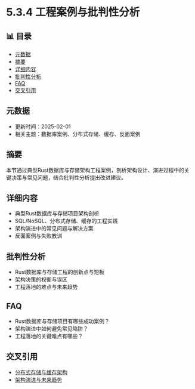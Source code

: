 ﻿# 5.3.4 工程案例与批判性分析


## 📊 目录

- [元数据](#元数据)
- [摘要](#摘要)
- [详细内容](#详细内容)
- [批判性分析](#批判性分析)
- [FAQ](#faq)
- [交叉引用](#交叉引用)


## 元数据

- 更新时间：2025-02-01
- 相关主题：数据库案例、分布式存储、缓存、反面案例

## 摘要

本节通过典型Rust数据库与存储架构工程案例，剖析架构设计、演进过程中的关键决策与常见问题，结合批判性分析提出改进建议。

## 详细内容

- 典型Rust数据库与存储项目架构剖析
- SQL/NoSQL、分布式存储、缓存的工程实践
- 架构演进中的常见问题与解决方案
- 反面案例与失败教训

## 批判性分析

- Rust数据库与存储工程的创新点与短板
- 架构决策的权衡与误区
- 工程落地的难点与未来趋势

## FAQ

- Rust数据库与存储项目有哪些成功案例？
- 架构演进中如何避免常见陷阱？
- 工程落地的关键难点有哪些？

## 交叉引用

- [分布式存储与缓存架构](./5.3.3_分布式存储与缓存架构.md)
- [架构演进与未来趋势](../08_architecture_evolution.md)
